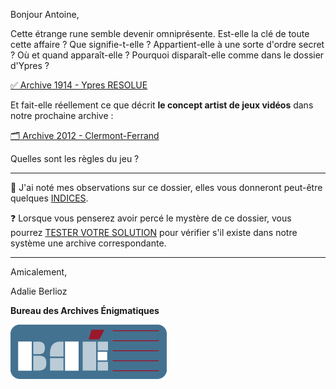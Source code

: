 Bonjour Antoine,

Cette étrange rune semble devenir omniprésente. Est-elle la clé de toute cette affaire ? Que signifie-t-elle ? Appartient-elle à une sorte d'ordre secret ? Où et quand apparaît-elle ? Pourquoi disparaît-elle comme dans le dossier d'Ypres ?

[✅ Archive 1914 - Ypres RESOLUE](https://archives-enigmatiques.fr/archives/1914-ypres/1914-ypres-archive-RESOLUE.pdf)

Et fait-elle réellement ce que décrit **le concept artist de jeux vidéos** dans notre prochaine archive :

[🗂️ Archive 2012 - Clermont-Ferrand](https://archives-enigmatiques.fr/archives/2012-clermont-ferrand/2012-archive-clermont-ferrand.pdf)

Quelles sont les règles du jeu ?

---

🔎 J'ai noté mes observations sur ce dossier, elles vous donneront peut-être quelques [INDICES](https://archives-enigmatiques.fr/2012-clermont-ferrand-indice/).

❓ Lorsque vous penserez avoir percé le mystère de ce dossier, vous pourrez [TESTER VOTRE SOLUTION](https://archives-enigmatiques.fr/2012-clermont-ferrrand-solution/) pour vérifier s'il existe dans notre système une archive correspondante.

---

Amicalement,

Adalie Berlioz

**Bureau des Archives Énigmatiques**

![BAE](../logo_bureau_des_archives.png)
